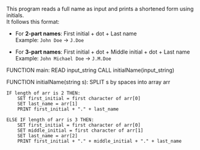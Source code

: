 This program reads a full name as input and prints a shortened form using initials.  
It follows this format:

- For **2-part names**: First initial + dot + Last name  
  Example: `John Doe` → `J.Doe`

- For **3-part names**: First initial + dot + Middle initial + dot + Last name  
  Example: `John Michael Doe` → `J.M.Doe`

FUNCTION main:
    READ input_string
    CALL initialName(input_string)

FUNCTION initialName(string s):
    SPLIT s by spaces into array arr

    IF length of arr is 2 THEN:
        SET first_initial = first character of arr[0]
        SET last_name = arr[1]
        PRINT first_initial + "." + last_name

    ELSE IF length of arr is 3 THEN:
        SET first_initial = first character of arr[0]
        SET middle_initial = first character of arr[1]
        SET last_name = arr[2]
        PRINT first_initial + "." + middle_initial + "." + last_name
